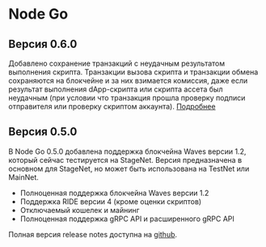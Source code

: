 # Node Go

## Версия 0.6.0

Добавлено сохранение транзакций с неудачным результатом выполнения скрипта. Транзакции вызова скрипта и транзакции обмена сохраняются на блокчейне и за них взимается комиссия, даже если результат выполнения dApp-скрипта или скрипта ассета был неудачным (при условии что транзакция прошла проверку подписи отправителя или проверку скриптом аккаунта). [Подробнее](/ru/keep-in-touch/april)

## Версия 0.5.0

В Node Go 0.5.0 добавлена поддержка блокчейна Waves версии 1.2, который сейчас тестируется на StageNet.
Версия предназначена в основном для StageNet, но может быть использована на TestNet или MainNet.

 * Полноценная поддержка блокчейна Waves версии 1.2
 * Поддержка RIDE версии 4 (кроме оценки скриптов)
 * Отключаемый кошелек и майнинг
 * Полноценная поддержка gRPC API и расширенного gRPC API

Полная версия release notes доступна на [github](https://github.com/wavesplatform/gowaves/releases/).
